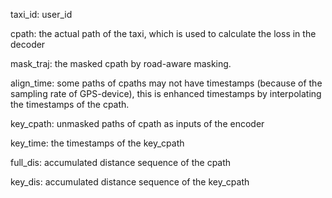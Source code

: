 taxi_id: user_id

cpath: the actual path of the taxi, which is used to calculate the loss in the decoder

mask_traj: the masked cpath by road-aware masking.

align_time: some paths of cpaths may not have timestamps (because of the sampling rate of GPS-device), this is enhanced timestamps by interpolating the timestamps of the cpath.

key_cpath: unmasked paths of cpath as inputs of the encoder

key_time: the timestamps of the key_cpath

full_dis: accumulated distance sequence of the cpath

key_dis: accumulated distance sequence of the key_cpath
